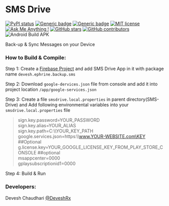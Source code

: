 # SMS Drive

[![PyPI status](https://img.shields.io/pypi/status/ansicolortags.svg)](https://play.google.com/store/apps/details?id=devesh.ephrine.backup.sms)
[![Generic badge](https://img.shields.io/badge/Beta_Version-0.0.1-yellow.svg)](https://play.google.com/store/apps/details?id=devesh.ephrine.backup.sms) [![Generic badge](https://img.shields.io/badge/Download-APK-green.svg)](https://github.com/ephrine/SMS-Drive/raw/master/APK/release/app-release.apk)  [![MIT license](https://img.shields.io/badge/License-MIT-blue.svg)](https://github.com/ephrine/SMS-Drive/blob/master/LICENSE) [![Ask Me Anything !](https://img.shields.io/badge/Ask%20me-anything-1abc9c.svg)](https://GitHub.com/deveshrx) [![GitHub stars](https://img.shields.io/github/stars/Naereen/StrapDown.js.svg?style=social&label=Star&maxAge=2592000)](https://github.com/ephrine/SMS-Drive/stargazers/) [![GitHub contributors](https://img.shields.io/github/contributors/Naereen/StrapDown.js.svg)](https://github.com/ephrine/SMS-Drive/graphs/contributors/)
![Android Build APK](https://github.com/ephrine/SMS-Drive/workflows/Android%20Build%20APK/badge.svg)

Back-up &amp; Sync Messages on your Device

### How to Build & Compile:
Step 1: Create a [Firebase Project](https://console.firebase.google.com/) and add SMS Drive App in it with package name <code>devesh.ephrine.backup.sms</code>

Step 2: Download <code>google-dervices.json</code> file from console and add it into project location <code>/app/google-services.json</code>

Step 3: Create a file  <code>smsdrive.local.properties</code> in parent directory(SMS-Drive) and Add following environmental variables into your <code>smsdrive.local.properties</code> file 


>sign.key.password=YOUR_PASSWORD <br>
>sign.key.alias=YOUR_ALIAS <br>
>sign.key.path=C:\\\YOUR_KEY_PATH <br>
>google.services.json=https:\\\www.YOUR-WEBSITE.com\KEY ##Optional <br>
>g.license.key=YOUR_GOOGLE_LICENSE_KEY_FROM_PLAY_STORE_CONSOLE ##optional<br>
>msappcenter=0000<br>
>gplaysubscriptionid1=0000<br>

Step 4: Build & Run


### Developers:
Devesh Chaudhari [@DeveshRx](https://GitHub.com/deveshrx)
